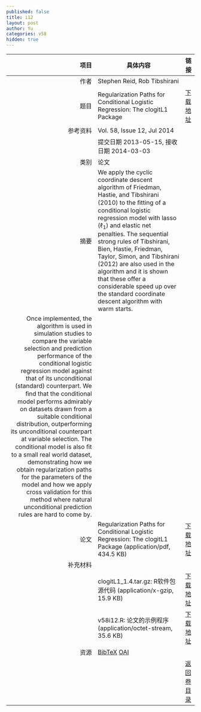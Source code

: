 ```yaml
---
published: false
title: i12
layout: post
author: Yu
categories: v58
hidden: true
---
```


| 项目 | 具体内容 | 链接 |
|---:|---|---|
| 作者 | Stephen Reid, Rob Tibshirani| |
| 题目 |Regularization Paths for Conditional Logistic  Regression: The clogitL1 Package | [下载地址](http://www.jstatsoft.org/v58/i12/paper) |
| 参考资料 |Vol. 58, Issue 12, Jul 2014 | |
| | 提交日期 2013-05-15, 接收日期 2014-03-03| | 
| 类别 | 论文| |
| 摘要 | We apply the cyclic coordinate descent algorithm of Friedman, Hastie, and Tibshirani (2010) to the ﬁtting of a conditional logistic regression model with lasso (ℓ<sub>1</sub>) and elastic net penalties. The sequential strong rules of Tibshirani, Bien, Hastie, Friedman, Taylor, Simon, and Tibshirani (2012) are also used in the algorithm and it is shown that these offer a considerable speed up over the standard coordinate descent algorithm with warm starts. | |
 Once implemented, the algorithm is used in simulation studies to compare the variable selection and prediction performance of the conditional logistic regression model against that of its unconditional (standard) counterpart. We ﬁnd that the conditional model performs admirably on datasets drawn from a suitable conditional distribution, outperforming its unconditional counterpart at variable selection. The conditional model is also ﬁt to a small real world dataset, demonstrating how we obtain regularization paths for the parameters of the model and how we apply cross validation for this method where natural unconditional prediction rules are hard to come by. | |
| 论文 | Regularization Paths for Conditional Logistic  Regression: The clogitL1 Package  (application/pdf, 434.5 KB)| [下载地址](http://www.jstatsoft.org/v58/i12/paper) |
| 补充材料 | | |
| |clogitL1_1.4.tar.gz: R软件包源代码  (application/x-gzip, 15.9 KB)|  [下载地址](http://www.jstatsoft.org/v58/i12/supp/1) |
| |v58i12.R:            论文的示例程序  (application/octet-stream, 35.6 KB)|  [下载地址](http://www.jstatsoft.org/v58/i12/supp/2) |
| 资源 | [BibTeX](http://www.jstatsoft.org/v58/i12/bibtex) [OAI](http://www.jstatsoft.org/oai?verb=GetRecord&identifier=oai.jstatsoft/v58/i12&prefix=oai_dc)| |
| |  | [返回卷目录]({{site.baseurl}}/volume/v58.html) |